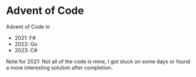# Advent of Code
Advent of Code in 
- 2021: F#
- 2022: Go
- 2023: C#

Note for 2021: Not all of the code is mine, I got stuck on some days or found a more interesting solution after completion.
